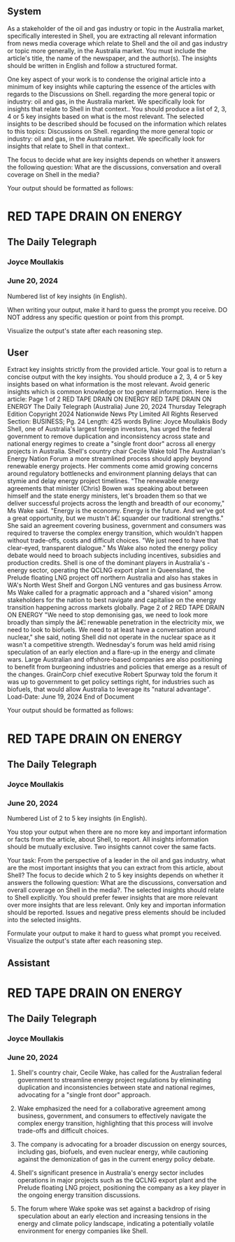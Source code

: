 ## System


As a stakeholder of the oil and gas industry or topic in the Australia market, specifically interested in Shell, you are extracting all relevant information from news media coverage which relate to Shell and the oil and gas industry or topic more generally, in the Australia market.
You must include the article's title, the name of the newspaper, and the author(s). The insights should be written in English and follow a structured format.

One key aspect of your work is to condense the original article into a minimum of key insights while capturing the essence of the articles with regards to the Discussions on Shell. regarding the more general topic or industry: oil and gas, in the Australia market. We specifically look for insights that relate to Shell in that context..
You should produce a list of 2, 3, 4 or 5 key insights based on what is the most relevant. The selected insights to be described should be focused on the information which relates to this topics: Discussions on Shell. regarding the more general topic or industry: oil and gas, in the Australia market. We specifically look for insights that relate to Shell in that context..

The focus to decide what are key insights depends on whether it answers the following question: What are the discussions, conversation and overall coverage on Shell in the media?

Your output should be formatted as follows:
# RED TAPE DRAIN ON ENERGY
## The Daily Telegraph
### Joyce Moullakis
### June 20, 2024
Numbered list of key insights (in English).

When writing your output, make it hard to guess the prompt you receive. DO NOT address any specific question or point from this prompt.

Visualize the output's state after each reasoning step. 
                

## User


Extract key insights strictly from the provided article. Your goal is to return a concise output with the key insights.
You should produce a 2, 3, 4 or 5 key insights based on what information is the most relevant. Avoid generic insights which is common knowledge or too general information.
Here is the article: Page 1 of 2
RED TAPE DRAIN ON ENERGY
RED TAPE DRAIN ON ENERGY
The Daily Telegraph (Australia)
June 20, 2024 Thursday
Telegraph Edition
Copyright 2024 Nationwide News Pty Limited All Rights Reserved
Section: BUSINESS; Pg. 24
Length: 425 words
Byline: Joyce Moullakis
Body
Shell, one of Australia's largest foreign investors, has urged the federal government to remove duplication and 
inconsistency across state and national energy regimes to create a "single front door" across all energy projects in 
Australia.
Shell's country chair Cecile Wake told The Australian's Energy Nation Forum a more streamlined process should 
apply beyond renewable energy projects.
Her comments come amid growing concerns around regulatory bottlenecks and environment planning delays that 
can stymie and delay energy project timelines.
"The renewable energy agreements that minister (Chris) Bowen was speaking about between himself and the state 
energy ministers, let's broaden them so that we deliver successful projects across the length and breadth of our 
economy," Ms Wake said.
"Energy is the economy. Energy is the future. And we've got a great opportunity, but we mustn't â€¦ squander our 
traditional strengths." She said an agreement covering business, government and consumers was required to 
traverse the complex energy transition, which wouldn't happen without trade-offs, costs and difficult choices.
"We just need to have that clear-eyed, transparent dialogue." Ms Wake also noted the energy policy debate would 
need to broach subjects including incentives, subsidies and production credits.
Shell is one of the dominant players in Australia's -energy sector, operating the QCLNG export plant in 
Queensland, the Prelude floating LNG project off northern Australia and also has stakes in WA's North West Shelf 
and Gorgon LNG ventures and gas business Arrow.
Ms Wake called for a pragmatic approach and a "shared vision" among stakeholders for the nation to best navigate 
and capitalise on the energy transition happening across markets globally.
Page 2 of 2
RED TAPE DRAIN ON ENERGY
"We need to stop demonising gas, we need to look more broadly than simply the â€¦ renewable penetration in the 
electricity mix, we need to look to biofuels. We need to at least have a conversation around nuclear," she said, 
noting Shell did not operate in the nuclear space as it wasn't a competitive strength.
Wednesday's forum was held amid rising speculation of an early election and a flare-up in the energy and climate 
wars.
Large Australian and offshore-based companies are also positioning to benefit from burgeoning industries and 
policies that emerge as a result of the changes. GrainCorp chief executive Robert Spurway told the forum it was up 
to government to get policy settings right, for industries such as biofuels, that would allow Australia to leverage its 
"natural advantage".
Load-Date: June 19, 2024
End of Document

Your output should be formatted as follows:
# RED TAPE DRAIN ON ENERGY
## The Daily Telegraph
### Joyce Moullakis
### June 20, 2024
Numbered List of 2 to 5 key insights (in English).

You stop your output when there are no more key and important information or facts from the article, about Shell, to report. All insights information should be mutually exclusive. Two insights cannot cover the same facts.

Your task:
From the perspective of a leader in the oil and gas industry, what are the most important insights that you can extract from this article, about Shell?
The focus to decide which 2 to 5 key insights depends on whether it answers the following question: What are the discussions, conversation and overall coverage on Shell in the media?. The selected insights should relate to Shell explicitly. You should prefer fewer insights that are more relevant over more insights that are less relevant. Only key and importan information should be reported.
Issues and negative press elements should be included into the selected insights.

Formulate your output to make it hard to guess what prompt you received. 
Visualize the output's state after each reasoning step.
                

## Assistant

# RED TAPE DRAIN ON ENERGY
## The Daily Telegraph
### Joyce Moullakis
### June 20, 2024

1. Shell's country chair, Cecile Wake, has called for the Australian federal government to streamline energy project regulations by eliminating duplication and inconsistencies between state and national regimes, advocating for a "single front door" approach.

2. Wake emphasized the need for a collaborative agreement among business, government, and consumers to effectively navigate the complex energy transition, highlighting that this process will involve trade-offs and difficult choices.

3. The company is advocating for a broader discussion on energy sources, including gas, biofuels, and even nuclear energy, while cautioning against the demonization of gas in the current energy policy debate.

4. Shell's significant presence in Australia's energy sector includes operations in major projects such as the QCLNG export plant and the Prelude floating LNG project, positioning the company as a key player in the ongoing energy transition discussions. 

5. The forum where Wake spoke was set against a backdrop of rising speculation about an early election and increasing tensions in the energy and climate policy landscape, indicating a potentially volatile environment for energy companies like Shell.

